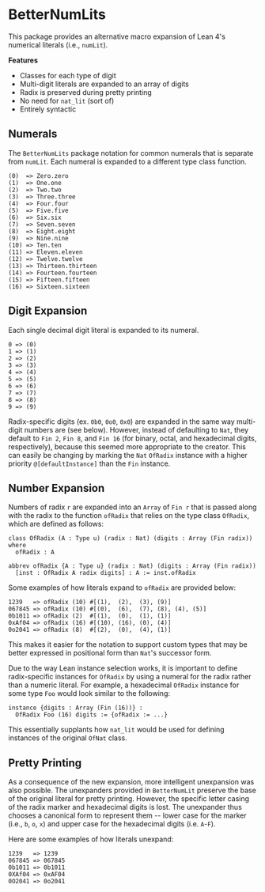 # BetterNumLits

This package provides an alternative macro expansion of Lean 4's numerical literals (i.e., `numLit`). 

**Features**
- Classes for each type of digit
- Multi-digit literals are expanded to an array of digits
- Radix is preserved during pretty printing
- No need for `nat_lit` (sort of)
- Entirely syntactic

## Numerals

The `BetterNumLits` package notation for common numerals that is separate from `numLit`. Each numeral is expanded to a different type class function.

```
(0)  => Zero.zero
(1)  => One.one
(2)  => Two.two
(3)  => Three.three
(4)  => Four.four
(5)  => Five.five
(6)  => Six.six
(7)  => Seven.seven
(8)  => Eight.eight
(9)  => Nine.nine
(10) => Ten.ten
(11) => Eleven.eleven
(12) => Twelve.twelve
(13) => Thirteen.thirteen
(14) => Fourteen.fourteen
(15) => Fifteen.fifteen
(16) => Sixteen.sixteen
```

## Digit Expansion

Each single decimal digit literal is expanded to its numeral.

```
0 => (0)
1 => (1)
2 => (2)
3 => (3)
4 => (4)
5 => (5)
6 => (6)
7 => (7)
8 => (8)
9 => (9)
```

Radix-specific digits (ex. `0b0`, `0o0`, `0x0`) are expanded in the same way multi-digit numbers are (see below). However, instead of defaulting to `Nat`, they default to `Fin 2`, `Fin 8`,  and `Fin 16` (for binary, octal, and hexadecimal digits, respectively), because this seemed more appropriate to the creator. This can easily be changing by marking the `Nat` `OfRadix` instance with a higher priority `@[defaultInstance]` than the `Fin` instance.

## Number Expansion

Numbers of radix `r` are expanded into an `Array` of `Fin r` that is passed along with the radix to the function `ofRadix` that relies on the type class `OfRadix`, which are defined as follows:

```lean
class OfRadix (A : Type u) (radix : Nat) (digits : Array (Fin radix)) where
  ofRadix : A

abbrev ofRadix {A : Type u} (radix : Nat) (digits : Array (Fin radix))
  [inst : OfRadix A radix digits] : A := inst.ofRadix
```

Some examples of how literals expand to `ofRadix` are provided below:

```
1239   => ofRadix (10) #[(1),  (2),  (3), (9)]
067845 => ofRadix (10) #[(0),  (6),  (7), (8), (4), (5)]
0b1011 => ofRadix (2)  #[(1),  (0),  (1), (1)]
0xAf04 => ofRadix (16) #[(10), (16), (0), (4)]
0o2041 => ofRadix (8)  #[(2),  (0),  (4), (1)]
```

This makes it easier for the notation to support custom types that may be better expressed in positional form than `Nat`'s successor form.

Due to the way Lean instance selection works, it is important to define radix-specific instances for `OfRadix` by using a numeral for the radix rather than a numeric literal. For example, a hexadecimal `OfRadix` instance for some type `Foo` would look similar to the following:

```lean
instance {digits : Array (Fin (16))} : 
  OfRadix Foo (16) digits := {ofRadix := ...}
```

This essentially supplants how `nat_lit` would be used for defining instances of the original `OfNat` class.

## Pretty Printing

As a consequence of the new expansion, more intelligent unexpansion was also possible. The unexpanders provided in `BetterNumLit` preserve the base of the original literal for pretty printing. However, the specific letter casing of the radix marker and hexadecimal digits is lost. The unexpander thus chooses a canonical form to represent them -- lower case for the marker (i.e., `b`, `o`, `x`) and upper case for the hexadecimal digits (i.e. `A`-`F`). 

Here are some examples of how literals unexpand:

```
1239   => 1239
067845 => 067845
0b1011 => 0b1011
0XAf04 => 0xAF04
0O2041 => 0o2041
```
